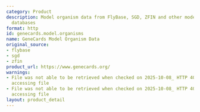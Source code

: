 ```yaml
---
category: Product
description: Model organism data from FlyBase, SGD, ZFIN and other model organism
  databases
format: http
id: genecards.model.organisms
name: GeneCards Model Organism Data
original_source:
- flybase
- sgd
- zfin
product_url: https://www.genecards.org/
warnings:
- File was not able to be retrieved when checked on 2025-10-08_ HTTP 403 error when
  accessing file
- File was not able to be retrieved when checked on 2025-10-08_ HTTP 403 error when
  accessing file
layout: product_detail
---
```

